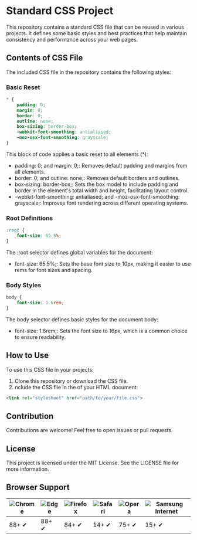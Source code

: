 # Standard CSS Project

This repository contains a standard CSS file that can be reused in various projects. It defines some basic styles and best practices that help maintain consistency and performance across your web pages.

## Contents of CSS File

The included CSS file in the repository contains the following styles:

### Basic Reset

```css
* {
    padding: 0;
    margin: 0;
    border: 0;
    outline: none;
    box-sizing: border-box;
    -webkit-font-smoothing: antialiased;
    -moz-osx-font-smoothing: grayscale;
}
```

This block of code applies a basic reset to all elements (*):

* padding: 0; and margin: 0;: Removes default padding and margins from all elements.
* border: 0; and outline: none;: Removes default borders and outlines.
* box-sizing: border-box;: Sets the box model to include padding and border in the element's total width and height, facilitating layout control.
* -webkit-font-smoothing: antialiased; and -moz-osx-font-smoothing: grayscale;: Improves font rendering across different operating systems.

### Root Definitions

```css
:root {
    font-size: 65.5%;
}
```

The :root selector defines global variables for the document:

* font-size: 65.5%;: Sets the base font size to 10px, making it easier to use rems for font sizes and spacing.

### Body Styles

```css
body {
    font-size: 1.6rem;
}
```
The body selector defines basic styles for the document body:

* font-size: 1.6rem;: Sets the font size to 16px, which is a common choice to ensure readability.

## How to Use

To use this CSS file in your projects:

1. Clone this repository or download the CSS file.
2. nclude the CSS file in the <head> of your HTML document:

```html
<link rel="stylesheet" href="path/to/your/file.css">
```

## Contribution
Contributions are welcome! Feel free to open issues or pull requests.

## License
This project is licensed under the MIT License. See the LICENSE file for more information.


## Browser Support
![Chrome](https://raw.githubusercontent.com/alrra/browser-logos/master/src/chrome/chrome_48x48.png) | ![Edge](https://raw.githubusercontent.com/alrra/browser-logos/master/src/edge/edge_48x48.png) | ![Firefox](https://raw.githubusercontent.com/alrra/browser-logos/master/src/firefox/firefox_48x48.png) | ![Safari](https://raw.githubusercontent.com/alrra/browser-logos/master/src/safari/safari_48x48.png) | ![Opera](https://raw.githubusercontent.com/alrra/browser-logos/master/src/opera/opera_48x48.png) | ![Samsung Internet](https://raw.githubusercontent.com/alrra/browser-logos/master/src/samsung-internet/samsung-internet_48x48.png)
--- | --- | --- | --- | --- | --- |
88+ ✔ | 88+ ✔ | 84+ ✔ | 14+ ✔ | 75+ ✔ | 15+ ✔ |
